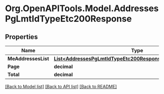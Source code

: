 # Org.OpenAPITools.Model.AddressesPgLmtIdTypeEtc200Response

## Properties

Name | Type | Description | Notes
------------ | ------------- | ------------- | -------------
**MeAddressesList** | [**List&lt;AddressesPgLmtIdTypeEtc200ResponseMeAddressesListInner&gt;**](AddressesPgLmtIdTypeEtc200ResponseMeAddressesListInner.md) |  | [optional] 
**Page** | **decimal** |  | [optional] 
**Total** | **decimal** |  | [optional] 

[[Back to Model list]](../README.md#documentation-for-models) [[Back to API list]](../README.md#documentation-for-api-endpoints) [[Back to README]](../README.md)

